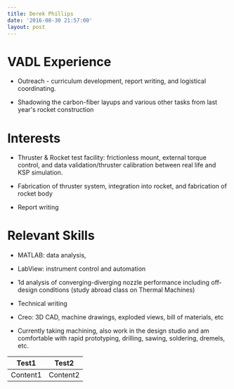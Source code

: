 ```yaml
---
title: Derek Phillips
date: '2016-08-30 21:57:00'
layout: post
---
```


# VADL Experience

  * Outreach - curriculum development, report writing, and logistical coordinating.


  * Shadowing the carbon-fiber layups and various other tasks from last year's rocket construction

# Interests

* Thruster & Rocket test facility: frictionless mount, external torque control, and data validation/thruster calibration between real life and KSP simulation.


* Fabrication of thruster system, integration into rocket, and fabrication of rocket body


* Report writing

# Relevant Skills

* MATLAB: data analysis, 

* LabView: instrument control and automation

* 1d analysis of converging-diverging nozzle performance including off-design conditions (study abroad class on Thermal Machines)

* Technical writing

* Creo: 3D CAD, machine drawings, exploded views, bill of materials, etc

* Currently taking machining, also work in the design studio and am comfortable with rapid prototyping, drilling, sawing, soldering, dremels, etc.

Test1 | Test2
---|---
Content1 | Content2
